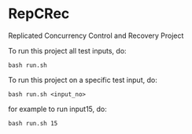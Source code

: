 # RepCRec
Replicated Concurrency Control and Recovery Project

To run this project all test inputs, do:

```bash run.sh```

To run this project on a specific test input, do:

```bash run.sh <input_no>```

for example to run input15, do:

```bash run.sh 15```